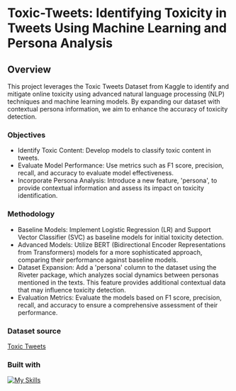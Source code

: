 # Toxic-Tweets:  Identifying Toxicity in Tweets Using Machine Learning and Persona Analysis

## Overview
This project leverages the Toxic Tweets Dataset from Kaggle to identify and mitigate online toxicity using advanced natural language processing (NLP) techniques and machine learning models. By expanding our dataset with contextual persona information, we aim to enhance the accuracy of toxicity detection.

### Objectives
- Identify Toxic Content: Develop models to classify toxic content in tweets.
- Evaluate Model Performance: Use metrics such as F1 score, precision, recall, and accuracy to evaluate model effectiveness.
- Incorporate Persona Analysis: Introduce a new feature, 'persona', to provide contextual information and assess its impact on toxicity identification.

### Methodology
- Baseline Models: Implement Logistic Regression (LR) and Support Vector Classifier (SVC) as baseline models for initial toxicity detection.
- Advanced Models: Utilize BERT (Bidirectional Encoder Representations from Transformers) models for a more sophisticated approach, comparing their performance against baseline models.
- Dataset Expansion: Add a 'persona' column to the dataset using the Riveter package, which analyzes social dynamics between personas mentioned in the texts. This feature provides additional contextual data that may influence toxicity detection.
- Evaluation Metrics: Evaluate the models based on F1 score, precision, recall, and accuracy to ensure a comprehensive assessment of their performance.


### Dataset source
[Toxic Tweets](https://www.kaggle.com/datasets/ashwiniyer176/toxic-tweets-dataset)


### Built with
[![My Skills](https://skillicons.dev/icons?i=python)](https://skillicons.dev)
